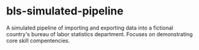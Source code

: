 # bls-simulated-pipeline
A simulated pipeline of importing and exporting data into a fictional country's bureau of labor statistics department.  Focuses on demonstrating core skill compentencies.

